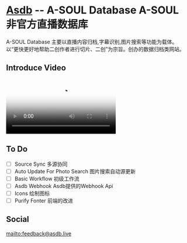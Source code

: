 # [Asdb](https://asdb.live) -- A-SOUL Database  A-SOUL 非官方直播数据库 

A-SOUL Database 主要以直播内容归档,字幕识别,图片搜索等功能为载体。  
以“更快更好地帮助二创作者进行切片、二创”为宗旨。创办的数据归档类网站。  

## Introduce Video
<video src="https://user-images.githubusercontent.com/32994395/163816585-81a773fa-2593-4fb7-a05b-bc600b86d1fa.mp4" poster="https://i2.hdslb.com/bfs/archive/0b6b5ca74cd9c92702070d9aeb07c6c89aab3629.jpg"></video>

## To Do
 - [ ] Source Sync 多源协同
 - [ ] Auto Update For Photo Search 图片搜索自动源更新
 - [ ] Basic Workflow 初级工作流
 - [ ] Asdb Webhook Asdb提供的Webhook Api
 - [ ] Icons 绘制图标
 - [ ] Purify Fonter 前端的改进

## Social
<mailto:feedback@asdb.live>
